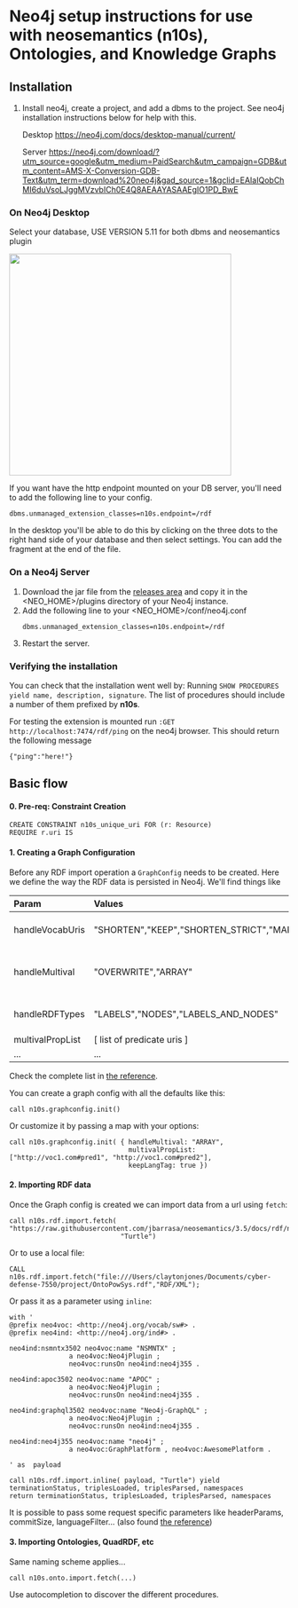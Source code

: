 # Neo4j setup instructions for use with neosemantics (n10s), Ontologies, and Knowledge Graphs

## Installation

1. Install neo4j, create a project, and add a dbms to the project. See neo4j installation instructions below for help with this.

	Desktop
	https://neo4j.com/docs/desktop-manual/current/

	Server
	https://neo4j.com/download/?utm_source=google&utm_medium=PaidSearch&utm_campaign=GDB&utm_content=AMS-X-Conversion-GDB-Text&utm_term=download%20neo4j&gad_source=1&gclid=EAIaIQobChMI6duVsoLJggMVzvbICh0E4Q8AEAAYASAAEgIO1PD_BwE


### On Neo4j Desktop

Select your database, USE VERSION 5.11 for both dbms and neosemantics plugin 

<img src="https://raw.githubusercontent.com/neo4j-labs/rdflib-neo4j/master/img/install-n10s.png" height="400">


If you want have the http endpoint mounted on your DB server, you'll need to 
add the following line to your config. 

  ```
  dbms.unmanaged_extension_classes=n10s.endpoint=/rdf
  ```
In the desktop you'll be able to do this by clicking on the 
three dots to the right hand side of your database and then select settings. 
You can add the fragment at the end of the file. 

### On a Neo4j Server 

1. Download the jar file from the [releases area](https://github.com/neo4j-labs/neosemantics/releases) and copy 
it in the <NEO_HOME>/plugins directory of your Neo4j instance. 
2. Add the following line to your <NEO_HOME>/conf/neo4j.conf
      ```
      dbms.unmanaged_extension_classes=n10s.endpoint=/rdf
      ``` 
3. Restart the server. 


### Verifying the installation

You can check that the installation went well by:
Running `SHOW PROCEDURES yield name, description, signature`. The list of procedures should include a number of them prefixed by **n10s**.

For testing the extension is mounted run `:GET http://localhost:7474/rdf/ping` on 
the neo4j browser. This should return the following message
```
{"ping":"here!"}
```


## Basic flow

####  0. Pre-req: Constraint Creation

``` 
CREATE CONSTRAINT n10s_unique_uri FOR (r: Resource)
REQUIRE r.uri IS
```

#### 1.  Creating a Graph Configuration
Before any RDF import operation a `GraphConfig` needs to be created. Here we define the way the RDF data is persisted in Neo4j. 
We'll find things like 

| Param        | Values           | Desc  |
| :------------- |:-------------|:-----|
| handleVocabUris     | "SHORTEN","KEEP","SHORTEN_STRICT","MAP"|  how namespaces are  handled |
| handleMultival     | "OVERWRITE","ARRAY"      | how multivalued properties are handled |
| handleRDFTypes | "LABELS","NODES","LABELS_AND_NODES"      |  how RDF datatypes are handled |
| multivalPropList | [ list of predicate uris ] |  |
| ...| ...|...|

Check the complete list in [the reference](https://neo4j.com/labs/neosemantics/4.0/reference/). 

You can create a graph config with all the defaults like this:
``` 
call n10s.graphconfig.init()
``` 

Or customize it by passing a map with your options:
``` 
call n10s.graphconfig.init( { handleMultival: "ARRAY", 
                              multivalPropList: ["http://voc1.com#pred1", "http://voc1.com#pred2"],
                              keepLangTag: true })
``` 


#### 2.  Importing RDF data

Once the Graph config is created we can import data from a url using `fetch`:

``` 
call n10s.rdf.import.fetch( "https://raw.githubusercontent.com/jbarrasa/neosemantics/3.5/docs/rdf/nsmntx.ttl",
                            "Turtle")
```
Or to use a local file:
```
CALL n10s.rdf.import.fetch("file:///Users/claytonjones/Documents/cyber-defense-7550/project/OntoPowSys.rdf","RDF/XML");
```

Or pass it as a parameter using `inline`:

``` 
with '
@prefix neo4voc: <http://neo4j.org/vocab/sw#> .
@prefix neo4ind: <http://neo4j.org/ind#> .

neo4ind:nsmntx3502 neo4voc:name "NSMNTX" ;
			   a neo4voc:Neo4jPlugin ;
			   neo4voc:runsOn neo4ind:neo4j355 .

neo4ind:apoc3502 neo4voc:name "APOC" ;
			   a neo4voc:Neo4jPlugin ;		   
			   neo4voc:runsOn neo4ind:neo4j355 .

neo4ind:graphql3502 neo4voc:name "Neo4j-GraphQL" ;
			   a neo4voc:Neo4jPlugin ;			   
			   neo4voc:runsOn neo4ind:neo4j355 .			   			   

neo4ind:neo4j355 neo4voc:name "neo4j" ;
			   a neo4voc:GraphPlatform , neo4voc:AwesomePlatform .

' as  payload

call n10s.rdf.import.inline( payload, "Turtle") yield terminationStatus, triplesLoaded, triplesParsed, namespaces
return terminationStatus, triplesLoaded, triplesParsed, namespaces
``` 

It is possible to pass some request specific parameters like headerParams, commitSize, languageFilter...
(also found [the reference](https://neo4j.com/labs/neosemantics/4.0/reference/))


#### 3.  Importing Ontologies, QuadRDF, etc

Same naming scheme applies...

```
call n10s.onto.import.fetch(...)
```

Use autocompletion to discover the different procedures.
